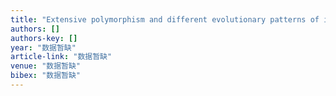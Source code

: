 ```yaml
---
title: "Extensive polymorphism and different evolutionary patterns of intron 2 were identified in the HLA-DQB1 gene"
authors: []
authors-key: []
year: "数据暂缺"
article-link: "数据暂缺"
venue: "数据暂缺"
bibex: "数据暂缺"
---
```


